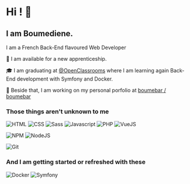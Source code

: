 
# Hi ! 👋

## I am Boumediene.

I am a French Back-End flavoured Web Developer 

🌱 I am available for a new apprenticeship.

🎓 I am graduating at [@OpenClassrooms](https://github.com/OpenClassrooms) where I am learning again Back-End development with Symfony and Docker.

🔭 Beside that, I am working on my personal porfolio at [boumebar / boumebar](https://github.com/boumebar?tab=repositories)


### Those things aren't unknown to me
![HTML](https://img.shields.io/badge/-HTML5-E34F26?style=flat-square&logo=html5&logoColor=white)
![CSS](https://img.shields.io/badge/-CSS-0068BA?style=flat-square&logo=css3&logoColor=white)
![Sass](https://img.shields.io/badge/-Sass-CC6699?style=flat-square&logo=sass&logoColor=white)
![Javascript](https://img.shields.io/badge/-Javascript-F7FF3C?style=flat-square&logo=Javascript&logoColor=white)
![PHP](https://img.shields.io/badge/-PHP-77B5FE?style=flat-square&logo=PHP&logoColor=white)
![VueJS](https://img.shields.io/badge/-Vuejs-4FC08D?style=flat-square&logo=vue.js&logoColor=white)

![NPM](https://img.shields.io/badge/-NPM-CB3837?style=flat-square&logo=npm&logoColor=white)
![NodeJS](https://img.shields.io/badge/-Nodejs-43853d?style=flat-square&logo=Node.js&logoColor=white)

![Git](https://img.shields.io/badge/-Git-F05032?style=flat-square&logo=git&logoColor=white)


### And I am getting started or refreshed with these
![Docker](https://img.shields.io/badge/-Docker-46a2f1?style=flat-square&logo=docker&logoColor=white)
![Symfony](https://img.shields.io/badge/-Symfony-000000?style=flat-square&logo=symfony&logoColor=white)
